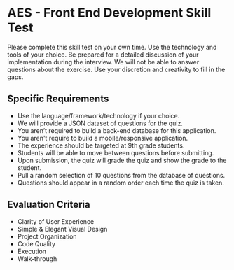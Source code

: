 # AES - Front End Development Skill Test
Please complete this skill test on your own time. Use the technology and tools of your choice. Be prepared for a detailed discussion of your implementation during the interview.
We will not be able to answer questions about the exercise. Use your discretion and creativity to fill in the gaps.

## Specific Requirements
* Use the language/framework/technology if your choice.
* We will provide a JSON dataset of questions for the quiz.
* You aren’t required to build a back-end database for this application.
* You aren't require to build a mobile/responsive application.
* The experience should be targeted at 9th grade students.
* Students will be able to move between questions before submitting.
* Upon submission, the quiz will grade the quiz and show the grade to the student.
* Pull a random selection of 10 questions from the database of questions.
* Questions should appear in a random order each time the quiz is taken.

## Evaluation Criteria
* Clarity of User Experience
* Simple & Elegant Visual Design
* Project Organization
* Code Quality
* Execution
* Walk-through
